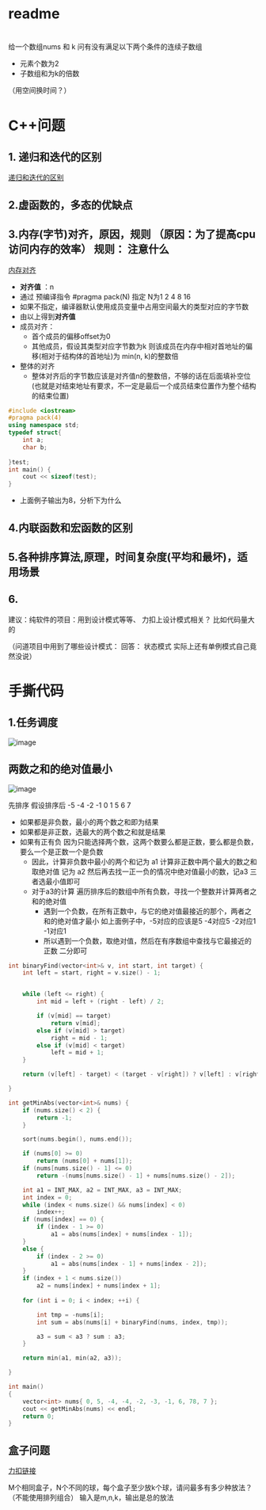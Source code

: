 
# readme  




# 

给一个数组nums 和 k  问有没有满足以下两个条件的连续子数组 

* 元素个数为2 
* 子数组和为k的倍数  

（用空间换时间？）



# C++问题

## 1. 递归和迭代的区别

[递归和迭代的区别](https://blog.csdn.net/qq_41431406/article/details/96483267)  


## 2.虚函数的，多态的优缺点  

## 3.内存(字节)对齐，原因，规则    （原因：为了提高cpu访问内存的效率）  规则：    注意什么

[内存对齐](https://leetcode.cn/circle/discuss/qhqXQm/)

* **对齐值** ：n 
* 通过 预编译指令 #pragma pack(N) 指定 N为1 2 4 8 16  
* 如果不指定，编译器默认使用成员变量中占用空间最大的类型对应的字节数 
* 由以上得到**对齐值** 
* 成员对齐：
	* 首个成员的偏移offset为0  
	* 其他成员，假设其类型对应字节数为k 则该成员在内存中相对首地址的偏移(相对于结构体的首地址)为 min(n, k)的整数倍
* 整体的对齐
	* 整体对齐后的字节数应该是对齐值n的整数倍，不够的话在后面填补空位(也就是对结束地址有要求，不一定是最后一个成员结束位置作为整个结构的结束位置)

```cpp
#include <iostream>
#pragma pack(4)     
using namespace std;
typedef struct{     
    int a;     
    char b;      
    
}test;
int main() {
    cout << sizeof(test);  
}
```
* 上面例子输出为8，分析下为什么  



## 4.内联函数和宏函数的区别

## 5.各种排序算法,原理，时间复杂度(平均和最坏)，适用场景

## 6.

建议：纯软件的项目：用到设计模式等等、 力扣上设计模式相关？ 比如代码量大的  


（问道项目中用到了哪些设计模式：  回答： 状态模式   实际上还有单例模式自己竟然没说）





# 手撕代码  


## 1.任务调度  



![image](https://user-images.githubusercontent.com/58176267/161364940-869cde05-650f-49cb-bb2c-ad54858732a9.png)


## 两数之和的绝对值最小  

![image](https://user-images.githubusercontent.com/58176267/161364957-92b31d5d-5f0f-4b6a-a3ef-4419e1487dfd.png)

先排序  假设排序后  -5 -4 -2 -1 0 1 5 6 7 

* 如果都是非负数，最小的两个数之和即为结果
* 如果都是非正数，选最大的两个数之和就是结果  
* 如果有正有负 因为只能选择两个数，这两个数要么都是正数，要么都是负数，要么一个是正数一个是负数
    * 因此，计算非负数中最小的两个和记为 a1     计算非正数中两个最大的数之和取绝对值 记为 a2   然后再去找一正一负的情况中绝对值最小的数，记a3  三者选最小值即可 
    * 对于a3的计算   遍历排序后的数组中所有负数，寻找一个整数并计算两者之和的绝对值 
        * 遇到一个负数，在所有正数中，与它的绝对值最接近的那个，两者之和的绝对值才最小  如上面例子中，-5对应的应该是5  -4对应5  -2对应1 -1对应1 
        * 所以遇到一个负数，取绝对值，然后在有序数组中查找与它最接近的正数  二分即可  

```cpp
int binaryFind(vector<int>& v, int start, int target) {
	int left = start, right = v.size() - 1;


	while (left <= right) {
		int mid = left + (right - left) / 2;

		if (v[mid] == target)
			return v[mid];
		else if (v[mid] > target)
			right = mid - 1;
		else if (v[mid] < target)
			left = mid + 1;
	}

	return (v[left] - target) < (target - v[right]) ? v[left] : v[right];

}

int getMinAbs(vector<int>& nums) {
	if (nums.size() < 2) {
		return -1;
	}

	sort(nums.begin(), nums.end());

	if (nums[0] >= 0)
		return (nums[0] + nums[1]);
	if (nums[nums.size() - 1] <= 0)
		return -(nums[nums.size() - 1] + nums[nums.size() - 2]);

	int a1 = INT_MAX, a2 = INT_MAX, a3 = INT_MAX;
	int index = 0;
	while (index < nums.size() && nums[index] < 0)
		index++;
	if (nums[index] == 0) {
		if (index - 1 >= 0)
			a1 = abs(nums[index] + nums[index - 1]);
	}
	else {
		if (index - 2 >= 0)
			a1 = abs(nums[index - 1] + nums[index - 2]);
	}
	if (index + 1 < nums.size())
		a2 = nums[index] + nums[index + 1];
	
	for (int i = 0; i < index; ++i) {

		int tmp = -nums[i];
		int sum = abs(nums[i] + binaryFind(nums, index, tmp));

		a3 = sum < a3 ? sum : a3;
	}

	return min(a1, min(a2, a3));

}

int main()
{
	vector<int> nums{ 0, 5, -4, -4, -2, -3, -1, 6, 78, 7 };
	cout << getMinAbs(nums) << endl;
	return 0;
}
```

##  盒子问题

[力扣链接](https://leetcode.cn/circle/discuss/VDRNkZ/)

M个相同盒子，N个不同的球，每个盒子至少放k个球，请问最多有多少种放法？（不能使用排列组合）
输入是m,n,k，输出是总的放法

## 
